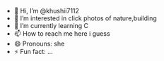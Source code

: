 - 👋 Hi, I’m @khushii7112
- 👀 I’m interested in click photos of nature,building 
- 🌱 I’m currently learning C 
- 📫 How to reach me here i guess
- 😄 Pronouns: she
- ⚡ Fun fact: ...

<!---
khushii7112/khushii7112 is a ✨ special ✨ repository because its `README.md` (this file) appears on your GitHub profile.
You can click the Preview link to take a look at your changes.
--->

